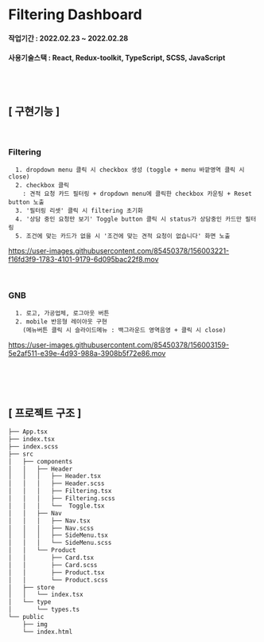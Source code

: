 # Filtering Dashboard

#### 작업기간 : 2022.02.23 ~ 2022.02.28
#### 사용기술스택 : React, Redux-toolkit, TypeScript, SCSS, JavaScript

<br><br>

## **[ 구현기능 ]**

<br>

### Filtering

```
  1. dropdown menu 클릭 시 checkbox 생성 (toggle + menu 바깥영역 클릭 시 close)
  2. checkbox 클릭
    : 견적 요청 카드 필터링 + dropdown menu에 클릭한 checkbox 카운팅 + Reset button 노출
  3. '필터링 리셋' 클릭 시 filtering 초기화
  4. '상담 중인 요청만 보기' Toggle button 클릭 시 status가 상담중인 카드만 필터링
  5. 조건에 맞는 카드가 없을 시 '조건에 맞는 견적 요청이 없습니다' 화면 노출

```

https://user-images.githubusercontent.com/85450378/156003221-f16fd3f9-1783-4101-9179-6d095bac22f8.mov



<br>

### GNB

```
  1. 로고, 가공업체, 로그아웃 버튼
  2. mobile 반응형 레이아웃 구현
    (메뉴버튼 클릭 시 슬라이드메뉴 : 백그라운드 영역음영 + 클릭 시 close)
```


https://user-images.githubusercontent.com/85450378/156003159-5e2af511-e39e-4d93-988a-3908b5f72e86.mov


<br>
<br>
<br>

## **[ 프로젝트 구조 ]**

```html
├── App.tsx
├── index.tsx
├── index.scss
├── src
│   ├── components
│   │   ├── Header
│   │   │   ├── Header.tsx
│   │   │   ├── Header.scss
│   │   │   ├── Filtering.tsx
│   │   │   ├── Filtering.scss
│   │   │   └──  Toggle.tsx
│   │   ├── Nav
│   │   │   ├── Nav.tsx
│   │   │   ├── Nav.scss
│   │   │   ├── SideMenu.tsx
│   │   │   └── SideMenu.scss
│   │   └── Product
│   │       ├── Card.tsx
│   │       ├── Card.scss
│   │       ├── Product.tsx
│   │       └── Product.scss
│   ├── store
│   │   └── index.tsx
│   └── type
│       └── types.ts
└── public
    ├── img
    └── index.html
```
